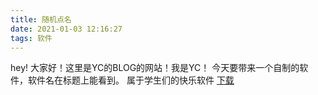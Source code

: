 ```yaml
---
title: 随机点名
date: 2021-01-03 12:16:27
tags: 软件
---
```


hey! 大家好！这里是YC的BLOG的网站！我是YC！
今天要带来一个自制的软件，软件名在标题上能看到。
属于学生们的快乐软件
[下载](https://gitee.com/luyanei/SJDM)